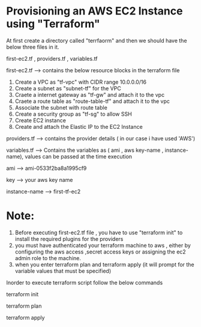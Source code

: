 Provisioning an AWS EC2 Instance using "Terraform"
=================================================

At first create a directory called "terrfaorm" and then we should have the below three files in it.

first-ec2.tf ,  providers.tf  , variables.tf

first-ec2.tf  --> contains the below resource blocks in the terraform file 

1. Create a VPC as "tf-vpc" with CIDR range 10.0.0.0/16
2. Create a subnet as "subnet-tf" for the VPC 
3. Craete a internet gateway as "tf-gw" and attach it to the vpc 
4. Craete a route table as "route-table-tf" and attach it to the vpc
5. Associate the subnet with route table
6. Create a security group as "tf-sg" to allow SSH 
7. Create EC2 instance 
8. Create and attach the Elastic IP to the EC2 Instance 

providers.tf  --> contains the provider details ( in our case i have used 'AWS')

variables.tf --> Contains the variables as ( ami , aws key-name , instance-name), values can be passed at the time execution 

ami --> ami-0533f2ba8a1995cf9

key -->  your aws key name

instance-name --> first-tf-ec2

Note:
=====

1. Before executing first-ec2.tf file , you have to use "terraform init" to install the required plugins for the providers 
2. you must have authenticated your terraform machine to aws , either by configuring the aws access ,secret access keys or assigning the ec2 admin role to the machine.
3. when you enter terraform plan and terraform apply (it will prompt for the variable values that must be specified) 

Inorder to execute terraform script follow the below commands 

terraform init                           

terraform plan

terraform apply 





